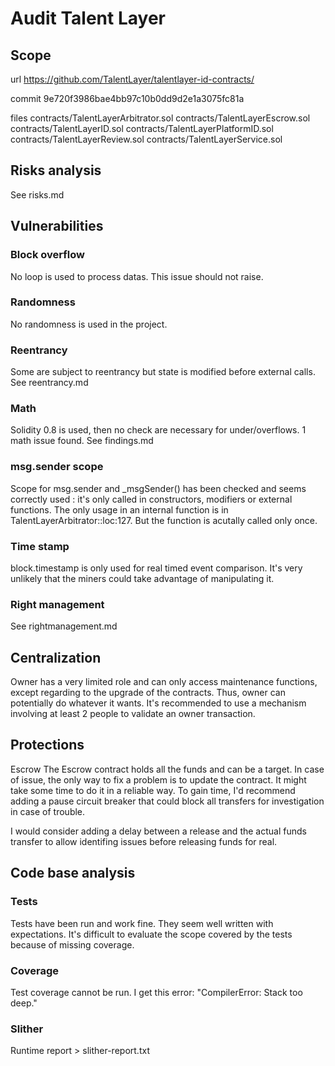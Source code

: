 # Audit Talent Layer

## Scope
url
https://github.com/TalentLayer/talentlayer-id-contracts/

commit 
9e720f3986bae4bb97c10b0dd9d2e1a3075fc81a

files
contracts/TalentLayerArbitrator.sol
contracts/TalentLayerEscrow.sol
contracts/TalentLayerID.sol
contracts/TalentLayerPlatformID.sol
contracts/TalentLayerReview.sol
contracts/TalentLayerService.sol

## Risks analysis
See risks.md

## Vulnerabilities
### Block overflow 
No loop is used to process datas. This issue should not raise.

### Randomness 
No randomness is used in the project.

### Reentrancy
Some are subject to reentrancy but state is modified before external calls.
See reentrancy.md

### Math 
Solidity 0.8 is used, then no check are necessary for under/overflows.
1 math issue found. See findings.md

### msg.sender scope
Scope for msg.sender and \_msgSender() has been checked and seems correctly used : it's only called in constructors, modifiers or external functions.
The only usage in an internal function is in TalentLayerArbitrator::loc:127.
But the function is acutally called only once.

### Time stamp
block.timestamp is only used for real timed event comparison.
It's very unlikely that the miners could take advantage of manipulating it.

### Right management
See rightmanagement.md 

## Centralization
Owner has a very limited role and can only access maintenance functions, except regarding to the upgrade of the contracts.
Thus, owner can potentially do whatever it wants.
It's recommended to use a mechanism involving at least 2 people to validate an owner transaction.

## Protections
Escrow
The Escrow contract holds all the funds and can be a target. In case of issue, the only way to fix a problem is to update the contract. It might take some time to do it in a reliable way. 
To gain time, I'd recommend adding a pause circuit breaker that could block all transfers for investigation in case of trouble.

I would consider adding a delay between a release and the actual funds transfer to allow identifing issues before releasing funds for real. 

## Code base analysis
### Tests 
Tests have been run and work fine. They seem well written with expectations.
It's difficult to evaluate the scope covered by the tests because of missing coverage.

### Coverage
Test coverage cannot be run. I get this error: "CompilerError: Stack too deep."

### Slither 
Runtime report > slither-report.txt



